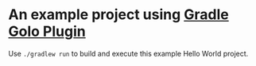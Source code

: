 # An example project using [Gradle Golo Plugin](https://github.com/golo-lang/gradle-golo-plugin)

Use `./gradlew run` to build and execute this example Hello World project.